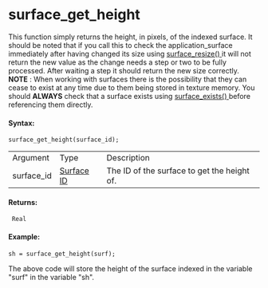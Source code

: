# surface_get_height

This function simply returns the height, in pixels, of the indexed
surface. It should be noted that if you call this to check the
application_surface immediately after having changed its size using [
surface_resize() ](surface_resize) it will not return the new value
as the change needs a step or two to be fully processed. After waiting a
step it should return the new size correctly. **NOTE** : When working
with surfaces there is the possibility that they can cease to exist at
any time due to them being stored in texture memory. You should
**ALWAYS** check that a surface exists using [ surface_exists()
](surface_exists) before referencing them directly.

#### Syntax:

``` gml
surface_get_height(surface_id);
```

|            |                                                                                                     |                                             |
|------------|-----------------------------------------------------------------------------------------------------|---------------------------------------------|
| Argument   | Type                                                                                                | Description                                 |
| surface_id |  [Surface ID](../../../../../GameMaker_Language/GML_Reference/Drawing/Surfaces/surface_create)  | The ID of the surface to get the height of. |

#### Returns:

``` gml
 Real
```

#### Example:

``` gml
sh = surface_get_height(surf);
```

The above code will store the height of the surface indexed in the
variable "surf" in the variable "sh".
